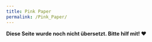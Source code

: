 ```yaml
---
title: Pink Paper
permalink: /Pink_Paper/
---
```


**Diese Seite wurde noch nicht übersetzt. Bitte hilf mit! ❤**
